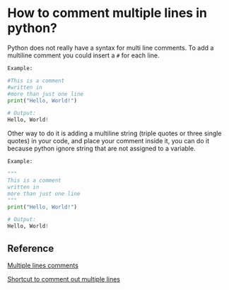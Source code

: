 # How to comment multiple lines in python?

Python does not really have a syntax for multi line comments. To add a multiline comment you could insert a `#` for each line.

`Example:`

```python
#This is a comment
#written in
#more than just one line
print("Hello, World!")

# Output:
Hello, World!
```

Other way to do it is adding a multiline string (triple quotes or three single quotes) in your code, and place your comment inside it, you can do it because python  ignore string that are not assigned to a variable.

`Example:`

```python
"""
This is a comment
written in
more than just one line
"""
print("Hello, World!")

# Output:
Hello, World!
```

## Reference

[Multiple lines comments](https://www.w3schools.com/python/gloss_python_multi_line_comments.asp)

[Shortcut to comment out multiple lines](https://stackoverflow.com/questions/6173118/shortcut-to-comment-out-multiple-lines-with-python-tools-for-visual-studio)
